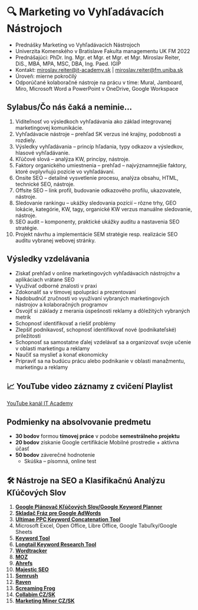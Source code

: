 # 🔍 Marketing vo Vyhľadávacích Nástrojoch
* Prednášky Marketing vo Vyhľadávacích Nástrojoch
* Univerzita Komenského v Bratislave Fakulta managementu UK FM 2022
* Prednášajúci: PhDr. Ing. Mgr. et Mgr. et Mgr. et Mgr. Miroslav Reiter, DiS., MBA, MPA, MSC, DBA, Ing. Paed. IGIP 
* Kontakt: miroslav.reiter@it-academy.sk | miroslav.reiter@fm.uniba.sk 
* Úroveň: mierne pokročilý
* Odporúčané kolaboračné nástroje na prácu v tíme: Mural, Jamboard, Miro, Microsoft Word a PowerPoint v OneDrive, Google Workspace

## Sylabus/Čo nás čaká a neminie...
1. Viditeľnosť vo výsledkoch vyhľadávania ako základ integrovanej marketingovej komunikácie.
1. Vyhľadávacie nástroje – prehľad SK verzus iné krajiny, podobnosti a rozdiely.
1. Výsledky vyhľadávania – princíp hľadania, typy odkazov a výsledkov, hlasové vyhľadávanie.
1. Kľúčové slová – analýza KW, princípy, nástroje.
1. Faktory organického umiestnenia – prehľad – najvýznamnejšie faktory, ktoré ovplyvňujú pozície vo vyhľadávaní.
1. Onsite SEO – detailné vysvetlenie procesu, analýza obsahu, HTML, technické SEO, nástroje.
1. Offsite SEO – link profil, budovanie odkazového profilu, ukazovatele, nástroje.
1. Sledovanie rankingu – ukážky sledovania pozícií – rôzne trhy, GEO lokácie, kategórie, KW, tagy, organické KW verzus manuálne sledovanie, nástroje.
1. SEO audit – komponenty, praktické ukážky auditu a nastavenia SEO stratégie.
1. Projekt návrhu a implementácie SEM stratégie resp. realizácie SEO auditu vybranej webovej stránky.

## Výsledky vzdelávania
* Získať prehľad v online marketingových vyhľadávacích nástrojchv a aplikáciach vrátane SEO
* Využívať odborné znalosti v praxi
* Zdokonaliť sa v tímovej spolupráci a prezentovaní
* Nadobudnúť zručnosti vo využívaní vybraných marketingových nástrojov a kolaboračných programov
* Osvojiť si základy z merania úspešnosti reklamy a dôležitých vybraných metrík
* Schopnosť identifikovať a riešiť problémy
* Zlepšiť podnikavosť, schopnosť identifikovať nové (podnikateľské) príležitosti
* Schopnosť sa samostatne ďalej vzdelávať sa a organizovať svoje učenie v oblasti marketingu a reklamy
* Naučiť sa myslieť a konať ekonomicky
* Pripraviť sa na budúcu prácu alebo podnikanie v oblasti manažmentu, marketingu a reklamy

## 📈 YouTube video záznamy z cvičení Playlist
[YouTube kanál IT Academy](https://www.youtube.com/watch?v=GNUM6owU7s8&list=PLIu_ZdHo7Pk8rNPvytjNNVjKFZ1TJlbkP)

## Podmienky na absolvovanie predmetu
* **30 bodov** formou **tímovej práce** v podobe **semestrálneho projektu**
* **20 bodov** získanie Google certifikácie Mobilné prostredie + aktívna účasť
* **50 bodov** záverečné hodnotenie
  *  Skúška – písomná, online test 
 
## :hammer_and_wrench: Nástroje na SEO a Klasifikačnú Analýzu Kľúčových Slov
1. [**Google Plánovač Kľúčových Slov/Google Keyword Planner**](https://ads.google.com/aw/keywordplanner)
2. [**Skladač Fráz pre Google AdWords**](http://kw.tre.sk/sk)
3. [**Ultimae PPC Keyword Concatenation Tool**](https://www.found.co.uk/ppc-keyword-tool/)
4. Microsoft Excel, Open Office, Libre Office, Google Tabuľky/Google Sheets
5. [**Keyword Tool**](https://www.keywordtool.io)
6. [**Longtail Keyword Research Tool**](https://www.keyword.io)
7. [**Wordtracker**](https://www.wordtracker.com/)
8. [**MOZ**](https://moz.com/products)
9. [**Ahrefs**](https://www.ahrefs.com/)
10. [**Majestic SEO**](https://majestic.com/)
11. [**Semrush**](https://www.semrush.com/)
12. [**Raven**](https://raven.com)
13. [**Screaming Frog**](https://www.screamingfrog.co.uk/seo-spider/)
14. [**Collabim CZ/SK**](https://www.collabim.cz/sk)
15. [**Marketing Miner CZ/SK**](https://www.marketingminer.com/sk)
